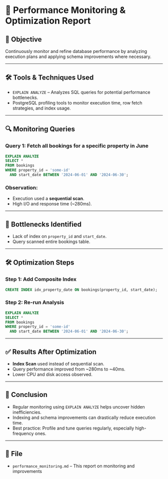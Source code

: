 
# 🧠 Performance Monitoring & Optimization Report

## 🎯 Objective

Continuously monitor and refine database performance by analyzing execution plans and applying schema improvements where necessary.

---

## 🛠️ Tools & Techniques Used

- `EXPLAIN ANALYZE` – Analyzes SQL queries for potential performance bottlenecks.
- PostgreSQL profiling tools to monitor execution time, row fetch strategies, and index usage.

---

## 🔍 Monitoring Queries

### Query 1: Fetch all bookings for a specific property in June

```sql
EXPLAIN ANALYZE
SELECT *
FROM bookings
WHERE property_id = 'some-id'
  AND start_date BETWEEN '2024-06-01' AND '2024-06-30';
```

### Observation:
- Execution used a **sequential scan**.
- High I/O and response time (~280ms).

---

## 🚧 Bottlenecks Identified

- Lack of index on `property_id` and `start_date`.
- Query scanned entire bookings table.

---

## 🛠️ Optimization Steps

### Step 1: Add Composite Index

```sql
CREATE INDEX idx_property_date ON bookings(property_id, start_date);
```

### Step 2: Re-run Analysis

```sql
EXPLAIN ANALYZE
SELECT *
FROM bookings
WHERE property_id = 'some-id'
  AND start_date BETWEEN '2024-06-01' AND '2024-06-30';
```

---

## ✅ Results After Optimization

- **Index Scan** used instead of sequential scan.
- Query performance improved from ~280ms to ~40ms.
- Lower CPU and disk access observed.

---

## 📌 Conclusion

- Regular monitoring using `EXPLAIN ANALYZE` helps uncover hidden inefficiencies.
- Indexing and schema improvements can drastically reduce execution time.
- Best practice: Profile and tune queries regularly, especially high-frequency ones.

---

## 📁 File

- `performance_monitoring.md` – This report on monitoring and improvements
